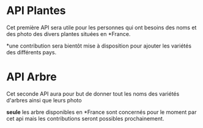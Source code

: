 # API Plantes

Cet première API sera utile
pour les personnes qui ont
besoins des noms et des photo
des divers plantes situées en *France.

*une contribution sera 
bientôt mise à disposition pour
ajouter les variétés des
différents pays.

# API Arbre

Cet seconde API aura pour
but de donner tout les noms des variétés
d'arbres ainsi que leurs photo 

<B>seule</B> les arbre disponibles en *France
sont concernés pour 
le moment par cet api mais les 
contributions seront possibles prochainement.
